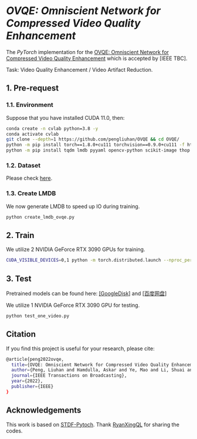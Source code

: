 # *OVQE: Omniscient Network for Compressed Video Quality Enhancement*


The *PyTorch* implementation for the [OVQE: Omniscient Network for Compressed
Video Quality Enhancement](https://ieeexplore.ieee.org/document/9908169) which is accepted by [IEEE TBC].

Task: Video Quality Enhancement / Video Artifact Reduction.



## 1. Pre-request

### 1.1. Environment
Suppose that you have installed CUDA 11.0, then:
```bash
conda create -n cvlab python=3.8 -y  
conda activate cvlab
git clone --depth=1 https://github.com/pengliuhan/OVQE && cd OVQE/
python -m pip install torch==1.8.0+cu111 torchvision==0.9.0+cu111 -f https://download.pytorch.org/whl/torch_stable.html
python -m pip install tqdm lmdb pyyaml opencv-python scikit-image thop
```

### 1.2. Dataset

Please check [here](https://github.com/ryanxingql/mfqev2.0/wiki/MFQEv2-Dataset).

### 1.3. Create LMDB
We now generate LMDB to speed up IO during training.
```bash
python create_lmdb_ovqe.py
```

## 2. Train

We utilize 2 NVIDIA GeForce RTX 3090 GPUs for training.
```bash
CUDA_VISIBLE_DEVICES=0,1 python -m torch.distributed.launch --nproc_per_node=2 --master_port=12354 train.py --opt_path option_ovqe.yml
```

## 3. Test         
Pretrained models can be found here: [[GoogleDisk]](https://drive.google.com/file/d/1V0kJ63dr1JzQDIoBVbJ8FBp_cdvsnTUK/view?usp=sharing) and [[百度网盘]](https://pan.baidu.com/s/13m5zSRs4FxYPH_MN77lhDw?pwd=ovqe )

We utilize 1 NVIDIA GeForce RTX 3090 GPU for testing.
```bash
python test_one_video.py
```

## Citation
If you find this project is useful for your research, please cite:
```bash
@article{peng2022ovqe,
  title={OVQE: Omniscient Network for Compressed Video Quality Enhancement},
  author={Peng, Liuhan and Hamdulla, Askar and Ye, Mao and Li, Shuai and Wang, Zengbin and Li, Xue},
  journal={IEEE Transactions on Broadcasting},
  year={2022},
  publisher={IEEE}
}
```

## Acknowledgements
This work is based on [STDF-Pytoch](https://github.com/RyanXingQL/STDF-PyTorch). Thank [RyanXingQL](https://github.com/RyanXingQL)  for sharing the codes.

